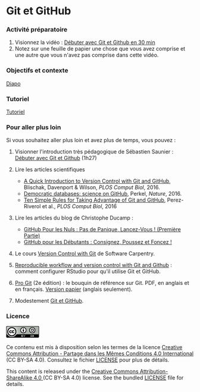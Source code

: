 # Git et GitHub


### Activité préparatoire

1. Visionnez la vidéo : [Débuter avec Git et Github en 30 min](https://www.youtube.com/watch?v=hPfgekYUKgk)
2. Notez sur une feuille de papier une chose que vous avez comprise et une autre que vous n'avez pas comprise dans cette vidéo.


### Objectifs et contexte

[Diapo](diapo)


### Tutoriel

[Tutoriel](tutoriel.md)


### Pour aller plus loin

Si vous souhaitez aller plus loin et avez plus de temps, vous pouvez :

1. Visionner l'introduction très pédagogique de Sébastien Saunier : [Débuter avec Git et Github](https://www.youtube.com/watch?v=V6Zo68uQPqE) (1h27)

2. Lire les articles scientifiques
   -  [A Quick Introduction to Version Control with Git and GitHub](https://journals.plos.org/ploscompbiol/article?id=10.1371/journal.pcbi.1004668), Blischak, Davenport & Wilson, *PLOS Comput Biol*, 2016.
   -  [Democratic databases: science on GitHub](https://www.nature.com/news/democratic-databases-science-on-github-1.20719), Perkel, *Nature*, 2016.
    - [Ten Simple Rules for Taking Advantage of Git and GitHub](https://journals.plos.org/ploscompbiol/article?id=10.1371/journal.pcbi.1004947), Perez-Riverol et al., *PLOS Comput Biol*, 2016

3. Lire les articles du blog de Christophe Ducamp :

    - [GitHub Pour les Nuls : Pas de Panique, Lancez-Vous ! (Première Partie)](https://www.christopheducamp.com/2013/12/15/github-pour-nuls-partie-1/)
    - [GitHub pour les Débutants : Consignez, Poussez et Foncez !](https://www.christopheducamp.com/2013/12/16/github-pour-nuls-partie-2/)

4. Le cours [Version Control with Git](https://swcarpentry.github.io/git-novice/) de Software Carpentry.

5. [Reproducible workflow and version control with Git and Github](https://jules32.github.io/2016-07-12-Oxford/git/) : comment configurer RStudio pour qu'il utilise Git et GitHub.

6. [Pro Git](https://git-scm.com/book/en/v2) (2e édition) : le bouquin de référence sur Git. PDF, en anglais et en français. [Version papier](https://www.amazon.fr/Pro-Git-Scott-Chacon/dp/1484200772/) (anglais seulement).

7. Modestement [Git et GitHub](http://cupnet.net/git-github/).



### Licence

![](img/CC-BY-SA.png)

Ce contenu est mis à disposition selon les termes de la licence [Creative Commons Attribution - Partage dans les Mêmes Conditions 4.0 International](https://creativecommons.org/licenses/by-sa/4.0/deed.fr) (CC BY-SA 4.0). Consultez le fichier [LICENSE](LICENSE) pour plus de détails.

This content is released under the [Creative Commons Attribution-ShareAlike 4.0 ](https://creativecommons.org/licenses/by-sa/4.0/deed.en) (CC BY-SA 4.0) license. See the bundled [LICENSE](LICENSE) file for details.

